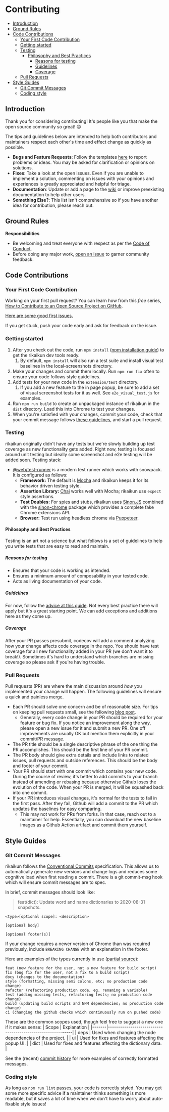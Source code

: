 # Contributing <!-- omit in toc -->

- [Introduction](#introduction)
- [Ground Rules](#ground-rules)
- [Code Contributions](#code-contributions)
  - [Your First Code Contribution](#your-first-code-contribution)
  - [Getting started](#getting-started)
  - [Testing](#testing)
    - [Philosophy and Best Practices](#philosophy-and-best-practices)
      - [Reasons for testing](#reasons-for-testing)
      - [Guidelines](#guidelines)
      - [Coverage](#coverage)
  - [Pull Requests](#pull-requests)
- [Style Guides](#style-guides)
  - [Git Commit Messages](#git-commit-messages)
  - [Coding style](#coding-style)

## Introduction

Thank you for considering contributing! It's people like you that make the open source community so great! 😊

The tips and guidelines below are intended to help both contributors and maintainers respect each other's time and effect change as quickly as possible.

- **Bugs and Feature Requests**: Follow the templates [here](https://github.com/melink14/rikaikun/issues/new/choose) to report problems or ideas. You may be asked for clarification or opinions on solutions.
- **Fixes**: Take a look at the open issues. Even if you are unable to implement a solution, commenting on issues with your opinions and experiences is greatly appreciated and helpful for triage.
- **Documentation**: Update or add a page to the [wiki](https://github.com/melink14/rikaikun/wiki) or improve preexisting documentation to help other users.
- **Something Else?**: This list isn't comprehensive so if you have another idea for contribution, please reach out.

## Ground Rules

**Responsibilities**

- Be welcoming and treat everyone with respect as per the [Code of Conduct](CODE_OF_CONDUCT.md).
- Before doing any major work, [open an issue](https://github.com/melink14/rikaikun/issues/new/choose) to garner community feedback.

## Code Contributions

### Your First Code Contribution

Working on your first pull request? You can learn how from this _free_ series,
[How to Contribute to an Open Source Project on GitHub](https://app.egghead.io/playlists/how-to-contribute-to-an-open-source-project-on-github).

[Here are some good first issues.](https://github.com/melink14/rikaikun/issues?q=is%3Aissue+is%3Aopen+sort%3Aupdated-desc+label%3A%22good+first+issue%22)

If you get stuck, push your code early and ask for feedback on the issue.

### Getting started

1. After you check out the code, run `npm install` ([npm installation guide](https://www.npmjs.com/get-npm)) to get the rikaikun dev tools ready.
   1. By default, `npm install` will also run a test suite and install visual test baselines in the local-screenshots directory.
2. Make your changes and commit them locally. Run `npm run fix` often to ensure your code follows style guidelines.
3. Add tests for your new code in the `extension/test` directory.
   1. If you add a new feature to the in page popup, be sure to add a set of visual screenshot tests for it as well. See `e2e_visual_test.js` for examples.
4. Run `npm run build` to create an unpackaged instance of rikaikun in the `dist` directory. Load this into Chrome to test your changes.
5. When you're satisfied with your changes, commit your code, check that your commit message follows [these guidelines](#git-commit-messages), and start a pull request.

### Testing

rikaikun originally didn't have any tests but we're slowly building up test coverage as new functionality gets added. Right now, testing is focused around unit testing but ideally some screenshot and e2e testing will be added soon.
Testing stack:

- [@web/test-runner](https://modern-web.dev/docs/test-runner/overview/) is a modern test runner which works with snowpack. It is configured as follows:
  - **Framework:** The default is [Mocha](https://mochajs.org/) and rikaikun keeps it for its behavior driven testing style.
  - **Assertion Library:** [Chai](https://www.chaijs.com/) works well with Mocha; rikaikun use `expect` style assertions.
  - **Test Doubles:** For spies and stubs, rikaikun uses [Sinon.JS](https://sinonjs.org/) combined with the [sinon-chrome](https://github.com/acvetkov/sinon-chrome) package which provides a complete fake Chrome extensions API.
  - **Browser:** Test run using headless chrome via [Puppeteer](https://github.com/puppeteer/puppeteer).

#### Philosophy and Best Practices

Testing is an art not a science but what follows is a set of guidelines to help you write tests that are easy to read and maintain.

##### Reasons for testing

- Ensures that your code is working as intended.
- Ensures a minimum amount of composability in your tested code.
- Acts as living documentation of your code.

##### Guidelines

For now, follow the [advice at this guide](https://github.com/goldbergyoni/javascript-testing-best-practices). Not every best practice there will apply but it's a great starting point. We can add exceptions and additions here as they come up.

##### Coverage

After your PR passes presubmit, codecov will add a comment analyzing how your change affects code coverage in the repo. You should have test coverage for all new functionality added in your PR (we don't want it to break!). Sometimes it's hard to understand which branches are missing coverage so please ask if you're having trouble.

### Pull Requests

Pull requests (PR) are where the main discussion around _how_ you implemented your change will happen. The following guidelines will ensure a quick and painless merge.

- Each PR should solve one concern and be of reasonable size. For tips on keeping pull requests small, see the following [blog post](https://unhashable.com/stacked-pull-requests-keeping-github-diffs-small/).
  - Generally, every code change in your PR should be required for your feature or bug fix. If you notice an improvement along the way, please open a new issue for it and submit a new PR. One off improvements are usually OK but mention them explicitly in your commit/PR message.
- The PR title should be a single descriptive phrase of the one thing the PR accomplishes. This should be the first line of your PR commit.
- The PR body should give extra details and include links to related issues, pull requests and outside references. This should be the body and footer of your commit.
- Your PR should start with one commit which contains your new code. During the course of review, it's better to add commits to your branch instead of amending or rebasing because otherwise Github loses the evolution of the code. When your PR is merged, it will be squashed back into one commit.
- If your PR introduces visual changes, it's normal for the tests to fail in the first pass. After they fail, Github will add a commit to the PR which updates the baselines for easy comparing.
  - This may not work for PRs from forks. In that case, reach out to a maintainer for help. Essentially, you can download the new baseline images as a Github Action artifact and commit them yourself.

## Style Guides

### Git Commit Messages

rikaikun follows the [Conventional Commits](https://www.conventionalcommits.org/en/v1.0.0/#summary) specification. This allows us to automatically generate new versions and change logs and reduces some cognitive load when first reading a commit. There is a git commit-msg hook which will ensure commit messages are to spec.

In brief, commit messages should look like:

> feat(dict): Update word and name dictionaries to 2020-08-31 snapshots.

    <type>[optional scope]: <description>

    [optional body]

    [optional footer(s)]

If your change requires a newer version of Chrome than was required previously, include `BREAKING CHANGE` with an explanation in the footer.

Here are examples of the types currently in use ([partial source](http://karma-runner.github.io/1.0/dev/git-commit-msg.html)):

    feat (new feature for the user, not a new feature for build script)
    fix (bug fix for the user, not a fix to a build script)
    docs (changes to the documentation)
    style (formatting, missing semi colons, etc; no production code change)
    refactor (refactoring production code, eg. renaming a variable)
    test (adding missing tests, refactoring tests; no production code change)
    build (updating build scripts and NPM dependencies; no production code change)
    ci (changing the github checks which continuously run on pushed code)

These are the common scopes used, though feel free to suggest a new one if it makes sense:
| Scope | Explanation |
|-------|------------------------------------------------------------|
| deps | Used when changing the node dependencies of the project. |
| ui | Used for fixes and features affecting the popup UI. |
| dict | Used for fixes and features affecting the dictionary data. |

See the (recent) [commit history](https://github.com/melink14/rikaikun/commits/main) for more examples of correctly formatted messages.

### Coding style

As long as `npm run lint` passes, your code is correctly styled. You may get some more specific advice if a maintainer thinks something is more readable, but it saves a lot of time when we don't have to worry about auto-fixable style issues!
